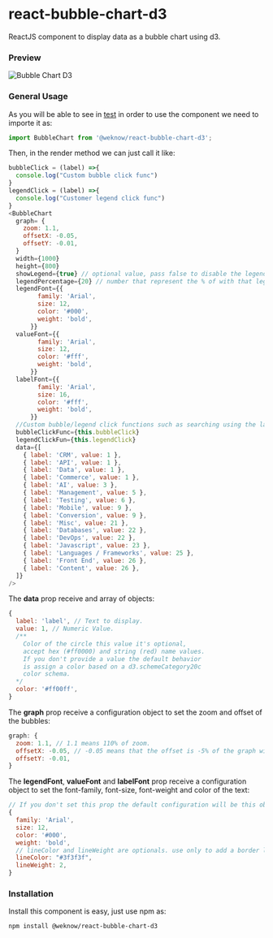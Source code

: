 # react-bubble-chart-d3
ReactJS component to display data as a bubble chart using d3.

### Preview

![Bubble Chart D3](https://user-images.githubusercontent.com/4070505/36446619-834c38b0-1647-11e8-976d-9930b8a3835b.png)

### General Usage

As you will be able to see in [test](test/src/App.js) in order to use the component we need to importe it as:
```JAVASCRIPT
import BubbleChart from '@weknow/react-bubble-chart-d3';
```

Then, in the render method we can just call it like:

```JAVASCRIPT
bubbleClick = (label) =>{
  console.log("Custom bubble click func")
}
legendClick = (label) =>{
  console.log("Customer legend click func")
}
<BubbleChart
  graph= {
    zoom: 1.1,
    offsetX: -0.05,
    offsetY: -0.01,
  }
  width={1000}
  height={800}
  showLegend={true} // optional value, pass false to disable the legend.
  legendPercentage={20} // number that represent the % of with that legend going to use.
  legendFont={{
        family: 'Arial',
        size: 12,
        color: '#000',
        weight: 'bold',
      }}
  valueFont={{
        family: 'Arial',
        size: 12,
        color: '#fff',
        weight: 'bold',
      }}
  labelFont={{
        family: 'Arial',
        size: 16,
        color: '#fff',
        weight: 'bold',
      }}
  //Custom bubble/legend click functions such as searching using the label, redirecting to other page
  bubbleClickFunc={this.bubbleClick}
  legendClickFun={this.legendClick}
  data={[
    { label: 'CRM', value: 1 },
    { label: 'API', value: 1 },
    { label: 'Data', value: 1 },
    { label: 'Commerce', value: 1 },
    { label: 'AI', value: 3 },
    { label: 'Management', value: 5 },
    { label: 'Testing', value: 6 },
    { label: 'Mobile', value: 9 },
    { label: 'Conversion', value: 9 },
    { label: 'Misc', value: 21 },
    { label: 'Databases', value: 22 },
    { label: 'DevOps', value: 22 },
    { label: 'Javascript', value: 23 },
    { label: 'Languages / Frameworks', value: 25 },
    { label: 'Front End', value: 26 },
    { label: 'Content', value: 26 },
  ]}
/>
```

The **data** prop receive and array of objects:
```javascript
{
  label: 'label', // Text to display.
  value: 1, // Numeric Value.
  /**
    Color of the circle this value it's optional,
    accept hex (#ff0000) and string (red) name values.
    If you don't provide a value the default behavior
    is assign a color based on a d3.schemeCategory20c
    color schema.
  */
  color: '#ff00ff',
}
```

The **graph** prop receive a configuration object to set the zoom and offset of the bubbles:
```javascript
graph: {
  zoom: 1.1, // 1.1 means 110% of zoom.
  offsetX: -0.05, // -0.05 means that the offset is -5% of the graph width.
  offsetY: -0.01,
}
```

The **legendFont**, **valueFont** and **labelFont** prop receive a configuration object to set the font-family, font-size, font-weight and color of the text:
```javascript
// If you don't set this prop the default configuration will be this object.
{
  family: 'Arial',
  size: 12,
  color: '#000',
  weight: 'bold',
  // lineColor and lineWeight are optionals. use only to add a border line to the text.
  lineColor: "#3f3f3f",
  lineWeight: 2,
}
```

### Installation

Install this component is easy, just use npm as:
```BASH
npm install @weknow/react-bubble-chart-d3
```
